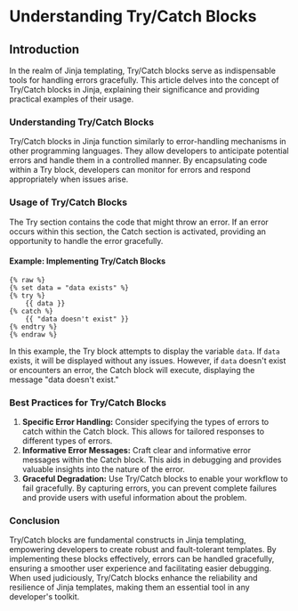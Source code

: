 # Understanding Try/Catch Blocks

## **Introduction**

In the realm of Jinja templating, Try/Catch blocks serve as indispensable tools for handling errors gracefully. This article delves into the concept of Try/Catch blocks in Jinja, explaining their significance and providing practical examples of their usage.

### **Understanding Try/Catch Blocks**

Try/Catch blocks in Jinja function similarly to error-handling mechanisms in other programming languages. They allow developers to anticipate potential errors and handle them in a controlled manner. By encapsulating code within a Try block, developers can monitor for errors and respond appropriately when issues arise.

### **Usage of Try/Catch Blocks**

The Try section contains the code that might throw an error. If an error occurs within this section, the Catch section is activated, providing an opportunity to handle the error gracefully.

#### **Example: Implementing Try/Catch Blocks**

```django
{% raw %}
{% set data = "data exists" %}
{% try %}
    {{ data }}
{% catch %}
    {{ "data doesn't exist" }}
{% endtry %}
{% endraw %}
```

In this example, the Try block attempts to display the variable `data`. If `data` exists, it will be displayed without any issues. However, if `data` doesn't exist or encounters an error, the Catch block will execute, displaying the message "data doesn't exist."

### **Best Practices for Try/Catch Blocks**

1. **Specific Error Handling:** Consider specifying the types of errors to catch within the Catch block. This allows for tailored responses to different types of errors.
2. **Informative Error Messages:** Craft clear and informative error messages within the Catch block. This aids in debugging and provides valuable insights into the nature of the error.
3. **Graceful Degradation:** Use Try/Catch blocks to enable your workflow to fail gracefully. By capturing errors, you can prevent complete failures and provide users with useful information about the problem.

### **Conclusion**

Try/Catch blocks are fundamental constructs in Jinja templating, empowering developers to create robust and fault-tolerant templates. By implementing these blocks effectively, errors can be handled gracefully, ensuring a smoother user experience and facilitating easier debugging. When used judiciously, Try/Catch blocks enhance the reliability and resilience of Jinja templates, making them an essential tool in any developer's toolkit.
